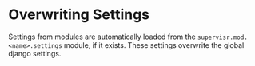 # Overwriting Settings

Settings from modules are automatically loaded from the `supervisr.mod.<name>.settings` module, if it exists. These settings overwrite the global django settings.
